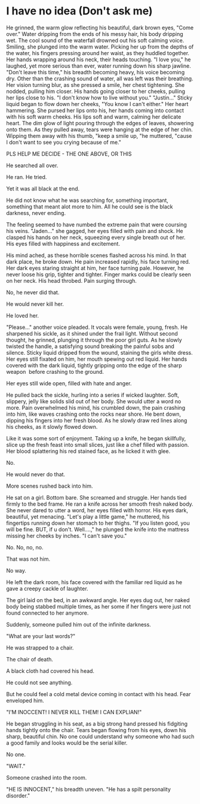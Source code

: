 # I have no idea (Don't ask me)
He grinned, the warm glow reflecting his beautiful, dark brown eyes, "Come over." 
Water dripping from the ends of his messy hair, his body dripping wet. The cool sound of the waterfall drowned out his soft calming voice. 
Smiling, she plunged into the warm water. Picking her up from the depths of the water, his fingers pressing around her waist, as they huddled together. Her hands wrapping around his neck, their heads touching. 
"I love you," he laughed, yet more serious than ever, water running down his sharp jawline. 
"Don't leave this time," his breadth becoming heavy, his voice becoming dry. Other than the crashing sound of water, all was left was their breathing. Her vision turning blur, as she pressed a smile, her chest tightening. She nodded, pulling him closer. 
His hands going closer to her cheeks, pulling her lips close to his. "I don't know how to live without you." 
"Justin..." Sticky liquid began to flow down her cheeks, "You know I can't either." Her heart hammering. She pursed her lips onto his, her hands coming into contact with his soft warm cheeks. 
His lips soft and warm, calming her delicate heart. The dim glow of light pouring through the edges of leaves, showering onto them. As they pulled away, tears were hanging at the edge of her chin. Wipping them away with his thumb, "keep a smile up, "he muttered, "cause I don't want to see you crying because of me."


PLS HELP ME DECIDE - THE ONE ABOVE, OR THIS

He searched all over. 

He ran. He tried. 

Yet it was all black at the end. 

He did not know what he was searching for, something important, something that meant alot more to him. 
All he could see is the black darkness, never ending. 

The feeling seemed to have numbed the extreme pain that were coursing his veins. 
"Jaden..." she gagged, her eyes filled with pain and shock. He clasped his hands on her neck, squeezing every single breath out of her. His eyes filled with happiness and excitement. 

His mind ached, as these horrible scenes flashed across his mind. In that dark place, he broke down. He pain increased rapidly, his face turning red. 
Her dark eyes staring straight at him, her face turning pale. However, he never loose his grip, tighter and tighter. Finger marks could be clearly seen on her neck. 
His head throbed. Pain surging through. 

No, he never did that. 

He would never kill her. 

He loved her. 

"Please..." another voice pleaded. It vocals were female, young, fresh. He sharpened his sickle, as it shined under the frail light. Without second thought, he grinned, plunging it through the poor girl guts. As he slowly twisted the handle, a satisfying sound breaking the painful sobs and silence. Sticky liquid dripped from the wound, staining the girls white dress. Her eyes still fixated on him, her mouth spewing out red liquid. Her hands covered with the dark liquid, tightly gripping onto the edge of the sharp weapon  before crashing to the ground. 

Her eyes still wide open, filled with hate and anger. 

He pulled back the sickle, hurling into a series if wicked laughter. Soft, slippery, jelly like solids slid out of her body. She would utter a word no more. Pain overwhelmed his mind, his crumbled down, the pain crashing into him, like waves crashing onto the rocks near shore. He bent down, dipping his fingers into her fresh blood. As he slowly draw red lines along his cheeks, as it slowly flowed down. 

Like it was some sort of enjoyment.
Taking up a knife, he began skillfully, slice up the fresh feast into small slices, just like a chef filled with passion. Her blood splattering his red stained face, as he licked it with glee. 

No. 

He would never do that. 

More scenes rushed back into him. 

He sat on a girl. Bottom bare. She screamed and struggle. Her hands tied firmly to the bed frame. He ran a knife across her smooth fresh naked body. She never dared to utter a word, her eyes filled with horror. His eyes dark, beautiful, yet menacing. 
"Let's play a little game," he muttered, his fingertips running down her stomach to her thighs. "If you listen good, you will be fine. BUT, if u don't. Well....," he plunged the knife into the mattress missing her cheeks by inches. "I can't save you."

No. No, no, no. 

That was not him. 

No way. 

He left the dark room, his face covered with the familiar red liquid as he gave a creepy cackle of laughter. 

The girl laid on the bed, in an awkward angle. Her eyes dug out, her naked body being stabbed multiple times, as her some if her fingers were just not found connected to her anymore. 

Suddenly, someone pulled him out of the infinite darkness. 

"What are your last words?" 

He was strapped to a chair. 

The chair of death. 

A black cloth had covered his head. 

He could not see anything. 

But he could feel a cold metal device coming in contact with his head. Fear enveloped him. 

"I'M INOCCENT! I NEVER KILL THEM! I CAN EXPLIAN!" 

He began struggling in his seat, as a big strong hand pressed his fidgiting hands tightly onto the chair. Tears began flowing from his eyes, down his sharp, beautiful chin. 
No one could understand why someone who had such a good family and looks would be the serial killer. 

No one. 

"WAIT." 

Someone crashed into the room. 

"HE IS INNOCENT," his breadth uneven. "He has a spilt personality disorder."
